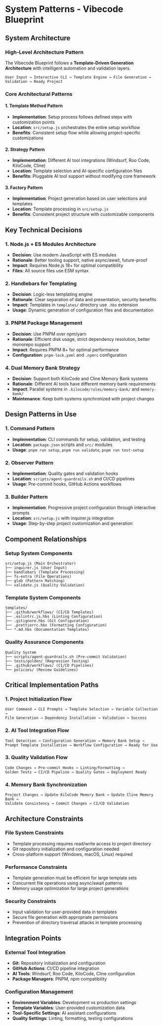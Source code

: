# System Patterns - Vibecode Blueprint

## System Architecture

### High-Level Architecture Pattern

The Vibecode Blueprint follows a **Template-Driven Generation Architecture** with intelligent automation and validation layers.

```
User Input → Interactive CLI → Template Engine → File Generation → Validation → Ready Project
```

### Core Architectural Patterns

#### 1. Template Method Pattern

- **Implementation**: Setup process follows defined steps with customization points
- **Location**: `src/setup.js` orchestrates the entire setup workflow
- **Benefits**: Consistent setup flow while allowing project-specific customizations

#### 2. Strategy Pattern

- **Implementation**: Different AI tool integrations (Windsurf, Roo Code, KiloCode, Cline)
- **Location**: Template selection and AI-specific configuration files
- **Benefits**: Pluggable AI tool support without modifying core framework

#### 3. Factory Pattern

- **Implementation**: Project generation based on user selections and templates
- **Location**: Template processing in `src/setup.js`
- **Benefits**: Consistent project structure with customizable components

## Key Technical Decisions

### 1. Node.js + ES Modules Architecture

- **Decision**: Use modern JavaScript with ES modules
- **Rationale**: Better tooling support, native async/await, future-proof
- **Impact**: Requires Node.js 18+ for optimal compatibility
- **Files**: All source files use ESM syntax

### 2. Handlebars for Templating

- **Decision**: Logic-less templating engine
- **Rationale**: Clear separation of data and presentation, security benefits
- **Impact**: Templates in `templates/` directory use `.hbs` extension
- **Usage**: Dynamic generation of configuration files and documentation

### 3. PNPM Package Management

- **Decision**: Use PNPM over npm/yarn
- **Rationale**: Efficient disk usage, strict dependency resolution, better monorepo support
- **Impact**: Requires PNPM 8+ for optimal performance
- **Configuration**: `pnpm-lock.yaml` and `.npmrc` configuration

### 4. Dual Memory Bank Strategy

- **Decision**: Support both KiloCode and Cline Memory Bank systems
- **Rationale**: Different AI tools have different memory bank requirements
- **Impact**: Parallel systems in `.kilocode/rules/memory-bank/` and `memory-bank/`
- **Maintenance**: Keep both systems synchronized with project changes

## Design Patterns in Use

### 1. Command Pattern

- **Implementation**: CLI commands for setup, validation, and testing
- **Location**: `package.json` scripts and `src/` modules
- **Usage**: `pnpm run setup`, `pnpm run validate`, `pnpm run test-setup`

### 2. Observer Pattern

- **Implementation**: Quality gates and validation hooks
- **Location**: `scripts/agent-guardrails.sh` and CI/CD pipelines
- **Usage**: Pre-commit hooks, GitHub Actions workflows

### 3. Builder Pattern

- **Implementation**: Progressive project configuration through interactive prompts
- **Location**: `src/setup.js` with inquirer.js integration
- **Usage**: Step-by-step project customization and generation

## Component Relationships

### Setup System Components

```
src/setup.js (Main Orchestrator)
├── inquirer.js (User Input)
├── handlebars (Template Processing)
├── fs-extra (File Operations)
├── glob (Pattern Matching)
└── validate.js (Quality Validation)
```

### Template System Components

```
templates/
├── .github/workflows/ (CI/CD Templates)
├── .eslintrc.js.hbs (Linting Configuration)
├── .gitignore.hbs (Git Configuration)
├── .prettierrc.hbs (Formatting Configuration)
└── *.md.hbs (Documentation Templates)
```

### Quality Assurance Components

```
Quality System
├── scripts/agent-guardrails.sh (Pre-commit Validation)
├── tests/golden/ (Regression Testing)
├── .github/workflows/ (CI/CD Pipelines)
└── policies/ (Review Guidelines)
```

## Critical Implementation Paths

### 1. Project Initialization Flow

```
User Command → CLI Prompts → Template Selection → Variable Collection → 
File Generation → Dependency Installation → Validation → Success
```

### 2. AI Tool Integration Flow

```
Tool Detection → Configuration Generation → Memory Bank Setup → 
Prompt Template Installation → Workflow Configuration → Ready for Use
```

### 3. Quality Validation Flow

```
Code Changes → Pre-commit Hooks → Linting/Formatting → 
Golden Tests → CI/CD Pipeline → Quality Gates → Deployment Ready
```

### 4. Memory Bank Synchronization

```
Project Changes → Update KiloCode Memory Bank → Update Cline Memory Bank → 
Validate Consistency → Commit Changes → CI/CD Validation
```

## Architecture Constraints

### File System Constraints

- Template processing requires read/write access to project directory
- Git repository initialization and configuration needed
- Cross-platform support (Windows, macOS, Linux) required

### Performance Constraints

- Template generation must be efficient for large template sets
- Concurrent file operations using async/await patterns
- Memory usage optimization for large project generations

### Security Constraints

- Input validation for user-provided data in templates
- Secure file generation with appropriate permissions
- Prevention of directory traversal attacks in template processing

## Integration Points

### External Tool Integration

- **Git**: Repository initialization and configuration
- **GitHub Actions**: CI/CD pipeline integration
- **AI Tools**: Windsurf, Roo Code, KiloCode, Cline configuration
- **Package Managers**: PNPM, npm compatibility

### Configuration Management

- **Environment Variables**: Development vs production settings
- **Template Variables**: User-provided customization data
- **Tool-Specific Settings**: AI assistant configurations
- **Quality Settings**: Linting, formatting, testing configurations
